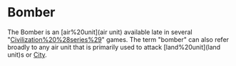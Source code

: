 # Bomber

The Bomber is an [air%20unit](air unit) available late in several "[Civilization%20%28series%29](Civilization)" games. The term "bomber" can also refer broadly to any air unit that is primarily used to attack [land%20unit](land unit)s or [City](cities).